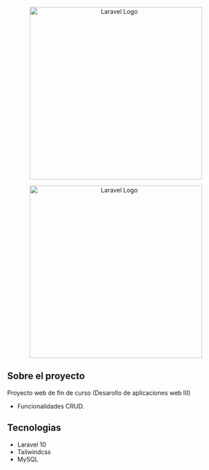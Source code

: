 <p align="center"><a href="https://laravel.com" target="_blank"><img src="https://raw.githubusercontent.com/laravel/art/master/logo-lockup/5%20SVG/2%20CMYK/1%20Full%20Color/laravel-logolockup-cmyk-red.svg" width="400" alt="Laravel Logo"></a></p>
<p align="center"><a href="https://laravel.com" target="_blank"><img src="https://brandslogos.com/wp-content/uploads/images/large/mysql-logo-1.png" width="400" alt="Laravel Logo"></a></p>



## Sobre el proyecto

Proyecto web de fin de curso (Desarollo de aplicaciones web III)

- Funcionalidades CRUD.


## Tecnologias

- Laravel 10
- Tailwindcss
- MySQL

